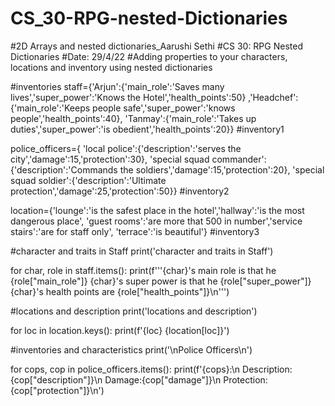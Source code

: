 # CS_30-RPG-nested-Dictionaries

#2D Arrays and nested dictionaries_Aarushi Sethi
#CS 30: RPG Nested Dictionaries
#Date: 29/4/22
#Adding properties to your characters, locations and inventory using nested dictionaries


#inventories
staff={'Arjun':{'main_role':'Saves many lives','super_power':'Knows the Hotel','health_points':50}
       ,'Headchef':{'main_role':'Keeps people safe','super_power':'knows people','health_points':40},
       'Tanmay':{'main_role':'Takes up duties','super_power':'is obedient','health_points':20}}  #inventory1

police_officers={
    'local police':{'description':'serves the city','damage':15,'protection':30},
    'special squad commander':{'description':'Commands the soldiers','damage':15,'protection':20},
    'special squad soldier':{'description':'Ultimate protection','damage':25,'protection':50}} #inventory2

location={'lounge':'is the safest place in the hotel','hallway':'is the most dangerous place',
          'guest rooms':'are more that 500 in number','service stairs':'are for staff only',
          'terrace':'is beautiful'} #inventory3

#character and traits in Staff
print('character and traits in Staff')

for char, role in staff.items():
    print(f'''{char}\'s main role is that he {role["main_role"]}
{char}\'s super power is that he {role["super_power"]}
{char}\'s health points are {role["health_points"]}\n''')
    
#locations and description
print('locations and description')

for loc in location.keys():
    print(f'{loc} {location[loc]}')
    
#inventories and characteristics
print('\nPolice Officers\n')

for cops, cop in police_officers.items():
    print(f'{cops}:\n Description:{cop["description"]}\n Damage:{cop["damage"]}\n Protection:{cop["protection"]}\n')


